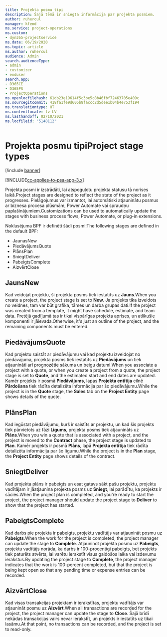 ```yaml
---
title: Projekta posmu tipi
description: Šajā tēmā ir sniegta informācija par projekta posmiem.
author: ruhercul
manager: kfend
ms.service: project-operations
ms.custom:
- dyn365-projectservice
ms.date: 06/19/2020
ms.topic: article
ms.author: ruhercul
audience: Admin
search.audienceType:
- admin
- customizer
- enduser
search.app:
- D365CE
- D365PS
- ProjectOperations
ms.openlocfilehash: 61db23e19614f5c3be5c8b46fbf72463705e409c
ms.sourcegitcommit: 418fa1fe9d605b8faccc2d5dee1b04b4e753f194
ms.translationtype: HT
ms.contentlocale: lv-LV
ms.lasthandoff: 02/10/2021
ms.locfileid: "5148112"
---
```

# <a name="project-stage-types"></a><span data-ttu-id="065a0-103">Projekta posmu tipi</span><span class="sxs-lookup"><span data-stu-id="065a0-103">Project stage types</span></span> 

[!include [banner](../includes/psa-now-project-operations.md)]

[!INCLUDE[cc-applies-to-psa-app-3.x](../includes/cc-applies-to-psa-app-3x.md)]

<span data-ttu-id="065a0-104">Projekta posmi ir izstrādāti, lai atspoguļotu projekta statusu tā norises laikā.</span><span class="sxs-lookup"><span data-stu-id="065a0-104">Project stages are designed to reflect the state of the project as it progresses.</span></span> <span data-ttu-id="065a0-105">Pielāgojumus var izmantot, lai automātiski atjauninātu posmus ar biznesa procesa plūsmām, Power Automate vai spraudņu paplašinājumiem.</span><span class="sxs-lookup"><span data-stu-id="065a0-105">Customizations can be used to automatically update the stages with business process flows, Power Automate, or plug-in extensions.</span></span>

<span data-ttu-id="065a0-106">Noklusējuma BPF ir definēti šādi posmi:</span><span class="sxs-lookup"><span data-stu-id="065a0-106">The following stages are defined in the default BPF:</span></span>

- <span data-ttu-id="065a0-107">Jaunas</span><span class="sxs-lookup"><span data-stu-id="065a0-107">New</span></span>
- <span data-ttu-id="065a0-108">Piedāvājums</span><span class="sxs-lookup"><span data-stu-id="065a0-108">Quote</span></span>
- <span data-ttu-id="065a0-109">Plāns</span><span class="sxs-lookup"><span data-stu-id="065a0-109">Plan</span></span>
- <span data-ttu-id="065a0-110">Sniegt</span><span class="sxs-lookup"><span data-stu-id="065a0-110">Deliver</span></span>
- <span data-ttu-id="065a0-111">Pabeigts</span><span class="sxs-lookup"><span data-stu-id="065a0-111">Complete</span></span>
- <span data-ttu-id="065a0-112">Aizvērt</span><span class="sxs-lookup"><span data-stu-id="065a0-112">Close</span></span> 

## <a name="new"></a><span data-ttu-id="065a0-113">Jauns</span><span class="sxs-lookup"><span data-stu-id="065a0-113">New</span></span>

<span data-ttu-id="065a0-114">Kad veidojat projektu, šī projekta posms tiek iestatīts uz **Jauns**.</span><span class="sxs-lookup"><span data-stu-id="065a0-114">When you create a project, the project stage is set to **New**.</span></span> <span data-ttu-id="065a0-115">Ja projekts tika izveidots no veidnes, tam var būt grafika, tāmes un darba grupas dati.</span><span class="sxs-lookup"><span data-stu-id="065a0-115">If the project was created from a template, it might have schedule, estimate, and team data.</span></span> <span data-ttu-id="065a0-116">Pretējā gadījumā tas ir tikai vispārīgas projekta aprises, un atlikušie komponenti ir jāievada.</span><span class="sxs-lookup"><span data-stu-id="065a0-116">Otherwise, it's just an outline of the project, and the remaining components must be entered.</span></span>

## <a name="quote"></a><span data-ttu-id="065a0-117">Piedāvājums</span><span class="sxs-lookup"><span data-stu-id="065a0-117">Quote</span></span>

<span data-ttu-id="065a0-118">Kad projektu saistāt ar piedāvājumu vai kad projektu izveidojat no piedāvājuma, projekta posms tiek iestatīts uz **Piedāvājums** un tiek atjaunināti arī prognozētie sākuma un beigu datumi.</span><span class="sxs-lookup"><span data-stu-id="065a0-118">When you associate a project with a quote, or when you create a project from a quote, the project stage is set to **Quote**, and the estimated start and end dates are updated.</span></span> <span data-ttu-id="065a0-119">Kamēr projekts ir posmā **Piedāvājums**, lapas **Projekta entītija** cilnē **Pārdošana** tiek rādīta detalizēta informācija par šo piedāvājumu.</span><span class="sxs-lookup"><span data-stu-id="065a0-119">While the project is in the **Quote** stage, the **Sales** tab on the **Project Entity** page shows details of the quote.</span></span>

## <a name="plan"></a><span data-ttu-id="065a0-120">Plāns</span><span class="sxs-lookup"><span data-stu-id="065a0-120">Plan</span></span>

<span data-ttu-id="065a0-121">Kad iegūstat piedāvājumu, kurš ir saistīts ar projektu, un kad šis projekts tiek pārvietots uz fāzi **Līgums**, projekta posms tiek atjaunināts uz **Plāns**.</span><span class="sxs-lookup"><span data-stu-id="065a0-121">When you win a quote that is associated with a project, and the project is moved to the **Contract** phase, the project stage is updated to **Plan**.</span></span> <span data-ttu-id="065a0-122">Kamēr projekts ir posmā **Plāns**, lapā **Projekta entītija** tiek rādīta detalizēta informācija par šo līgumu.</span><span class="sxs-lookup"><span data-stu-id="065a0-122">While the project is in the **Plan** stage, the **Project Entity** page shows details of the contract.</span></span>

## <a name="deliver"></a><span data-ttu-id="065a0-123">Sniegt</span><span class="sxs-lookup"><span data-stu-id="065a0-123">Deliver</span></span>

<span data-ttu-id="065a0-124">Kad projekta plāns ir pabeigts un esat gatavs sākt pašu projektu, projektu vadītājam ir jāatjaunina projekta posms uz **Sniegt**, lai parādītu, ka projekts ir sācies.</span><span class="sxs-lookup"><span data-stu-id="065a0-124">When the project plan is completed, and you're ready to start the project, the project manager should update the project stage to **Deliver** to show that the project has started.</span></span>

## <a name="complete"></a><span data-ttu-id="065a0-125">Pabeigts</span><span class="sxs-lookup"><span data-stu-id="065a0-125">Complete</span></span> 

<span data-ttu-id="065a0-126">Kad darbs pie projekta ir pabeigts, projektu vadītājs var atjaunināt posmu uz **Pabeigts**.</span><span class="sxs-lookup"><span data-stu-id="065a0-126">When the work for the project is completed, the project manager can update the stage to **Complete**.</span></span> <span data-ttu-id="065a0-127">Atjauninot projekta posmu uz **Pabeigts**, projektu vadītājs norāda, ka darbs ir 100-procentīgi pabeigts, bet projekts tiek paturēts atvērts, lai varētu ierakstīt visus gaidošos laika vai izdevumu ierakstus.</span><span class="sxs-lookup"><span data-stu-id="065a0-127">By updating the project stage to **Complete**, the project manager indicates that the work is 100-percent completed, but that the project is being kept open so that any pending time or expense entries can be recorded.</span></span>

## <a name="close"></a><span data-ttu-id="065a0-128">Aizvērt</span><span class="sxs-lookup"><span data-stu-id="065a0-128">Close</span></span>

<span data-ttu-id="065a0-129">Kad visas transakcijas projektam ir ierakstītas, projektu vadītājs var atjaunināt posmu uz **Aizvērt**.</span><span class="sxs-lookup"><span data-stu-id="065a0-129">When all transactions are recorded for the project, the project manager can update the stage to **Close**.</span></span> <span data-ttu-id="065a0-130">Šajā brīdī nekādas transakcijas vairs nevar ierakstīt, un projekts ir iestatīts uz tikai lasāmu.</span><span class="sxs-lookup"><span data-stu-id="065a0-130">At that point, no transactions can be recorded, and the project is set to read-only.</span></span>

